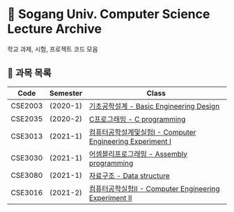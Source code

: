 # 📀 Sogang Univ. Computer Science Lecture Archive
학교 과제, 시험, 프로젝트 코드 모음

## 📃 과목 목록

| Code    | Semester | Class                                                    |
| ------- | -------- | -------------------------------------------------------- |
| CSE2003 | (2020-1) | [기초공학설계 - Basic Engineering Design](https://github.com/americano212/sgcs-lecture-archive/tree/main/CSE2003%20-%20Basic%20Engineering%20Design) |
| CSE2035 | (2020-2) | [C프로그래밍 - C programming](https://github.com/americano212/sgcs-lecture-archive/tree/main/CSE2035%20-%20C%20programming) |
| CSE3013 | (2021-1) | [컴퓨터공학설계및실험I - Computer Engineering Experiment I](https://github.com/americano212/sgcs-lecture-archive/tree/main/CSE3013%20-%20Computer%20Engineering%20Experiment%20I) |
| CSE3030 | (2021-1) | [어셈블리프로그래밍 - Assembly programming](https://github.com/americano212/sgcs-lecture-archive/tree/main/CSE3030%20-%20Assembly%20programming) |
| CSE3080 | (2021-1) | [자료구조 - Data structure](https://github.com/americano212/sgcs-lecture-archive/tree/main/CSE3080%20-%20Data%20structure) |
| CSE3016 | (2021-2) | [컴퓨터공학실험II - Computer Engineering Experiment II](https://github.com/americano212/sgcs-lecture-archive/tree/main/CSE3016%20-%20Computer%20Engineering%20Experiment%20II) |
